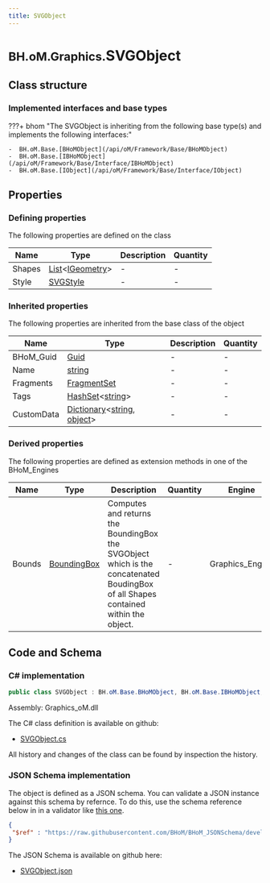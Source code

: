 ```yaml
---
title: SVGObject
---
```


# <small>BH.oM.Graphics.</small>**SVGObject**



## Class structure

### Implemented interfaces and base types

???+ bhom "The SVGObject is inheriting from the following base type(s) and implements the following interfaces:"

    -  BH.oM.Base.[BHoMObject](/api/oM/Framework/Base/BHoMObject)
    -  BH.oM.Base.[IBHoMObject](/api/oM/Framework/Base/Interface/IBHoMObject)
    -  BH.oM.Base.[IObject](/api/oM/Framework/Base/Interface/IObject)


## Properties



### Defining properties

The following properties are defined on the class

| Name             | Type             | Description      | Quantity         |
|------------------|------------------|------------------|------------------|
| Shapes | [List](https://learn.microsoft.com/en-us/dotnet/api/System.Collections.Generic.List-1?view=netstandard-2.0)&lt;[IGeometry](/api/oM/Dimensional/Geometry/Interface/IGeometry)&gt; | - | - |
| Style | [SVGStyle](/api/oM/Graphics/Graphics/SVG/SVGStyle) | - | - |


### Inherited properties
The following properties are inherited from the base class of the object

| Name             | Type             | Description      | Quantity         |
|------------------|------------------|------------------|------------------|
| BHoM_Guid | [Guid](https://learn.microsoft.com/en-us/dotnet/api/System.Guid?view=netstandard-2.0) | - | - |
| Name | [string](https://learn.microsoft.com/en-us/dotnet/api/System.String?view=netstandard-2.0) | - | - |
| Fragments | [FragmentSet](/api/oM/Framework/Base/FragmentSet) | - | - |
| Tags | [HashSet](https://learn.microsoft.com/en-us/dotnet/api/System.Collections.Generic.HashSet-1?view=netstandard-2.0)&lt;[string](https://learn.microsoft.com/en-us/dotnet/api/System.String?view=netstandard-2.0)&gt; | - | - |
| CustomData | [Dictionary](https://learn.microsoft.com/en-us/dotnet/api/System.Collections.Generic.Dictionary-2?view=netstandard-2.0)&lt;[string](https://learn.microsoft.com/en-us/dotnet/api/System.String?view=netstandard-2.0), [object](https://learn.microsoft.com/en-us/dotnet/api/System.Object?view=netstandard-2.0)&gt; | - | - |


### Derived properties

The following properties are defined as extension methods in one of the BHoM_Engines

| Name             | Type             | Description      | Quantity         | Engine           |
|------------------|------------------|------------------|------------------|------------------|
| Bounds | [BoundingBox](/api/oM/Dimensional/Geometry/Misc/BoundingBox) | Computes and returns the BoundingBox the SVGObject which is the concatenated BoudingBox of all Shapes contained within the object. | - | Graphics_Engine |


## Code and Schema

### C# implementation

``` C# title="C#"
public class SVGObject : BH.oM.Base.BHoMObject, BH.oM.Base.IBHoMObject, BH.oM.Base.IObject
```

Assembly: Graphics_oM.dll

The C# class definition is available on github:

- [SVGObject.cs](https://github.com/BHoM/BHoM/blob/develop/Graphics_oM/SVG\SVGObject.cs)

All history and changes of the class can be found by inspection the history.
### JSON Schema implementation

The object is defined as a JSON schema. You can validate a JSON instance against this schema by refernce. To do this, use the schema reference below in in a validator like [this one](https://www.jsonschemavalidator.net/).

``` json title="JSON Schema"
{
 "$ref" : "https://raw.githubusercontent.com/BHoM/BHoM_JSONSchema/develop/Graphics_oM/SVGObject.json"
}
```

The JSON Schema is available on github here:

- [SVGObject.json](https://github.com/BHoM/BHoM_JSONSchema/blob/develop/Graphics_oM/SVGObject.json)
